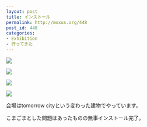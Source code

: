 ```yaml
---
layout: post
title: インストール
permalink: http://moxus.org/448
post_id: 448
categories: 
- Exhibition
- 行ってきた
---
```


[![](http://moxus.org/wp-content/uploads/2010/09/P1000624-300x168.jpg)](http://moxus.org/wp-content/uploads/2010/09/P1000624.jpg)


[![](http://moxus.org/wp-content/uploads/2010/09/P1000625-300x168.jpg)](http://moxus.org/wp-content/uploads/2010/09/P1000625.jpg)


[![](http://moxus.org/wp-content/uploads/2010/09/P1000608-300x168.jpg)](http://moxus.org/wp-content/uploads/2010/09/P1000608.jpg)


[![](http://moxus.org/wp-content/uploads/2010/09/P1000666-300x200.jpg)](http://moxus.org/wp-content/uploads/2010/09/P1000666.jpg)

会場はtomorrow cityという変わった建物でやっています。

こまごまとした問題はあったものの無事インストール完了。